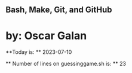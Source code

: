## Bash, Make, Git, and GitHub
# by: Oscar Galan

**Today is: **
2023-07-10

** Number of lines on guessinggame.sh is: **
23
